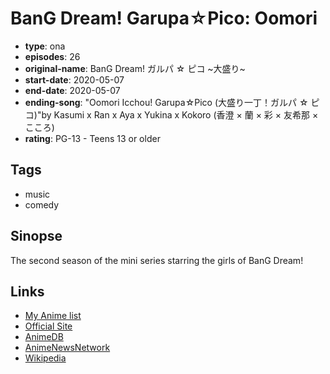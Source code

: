 # BanG Dream! Garupa☆Pico: Oomori

-   **type**: ona
-   **episodes**: 26
-   **original-name**: BanG Dream! ガルパ ☆ ピコ ~大盛り~
-   **start-date**: 2020-05-07
-   **end-date**: 2020-05-07
-   **ending-song**: "Oomori Icchou! Garupa☆Pico (大盛り一丁！ガルパ ☆ ピコ)"by Kasumi x Ran x Aya x Yukina x Kokoro (香澄 × 蘭 × 彩 × 友希那 × こころ)
-   **rating**: PG-13 - Teens 13 or older

## Tags

-   music
-   comedy

## Sinopse

The second season of the mini series starring the girls of BanG Dream!

## Links

-   [My Anime list](https://myanimelist.net/anime/40854/BanG_Dream_Garupa☆Pico__Oomori)
-   [Official Site](https://anime.bang-dream.com/pico/)
-   [AnimeDB](http://anidb.info/perl-bin/animedb.pl?show=anime&aid=15307)
-   [AnimeNewsNetwork](http://www.animenewsnetwork.com/encyclopedia/anime.php?id=23257)
-   [Wikipedia](https://en.wikipedia.org/wiki/BanG_Dream!)
